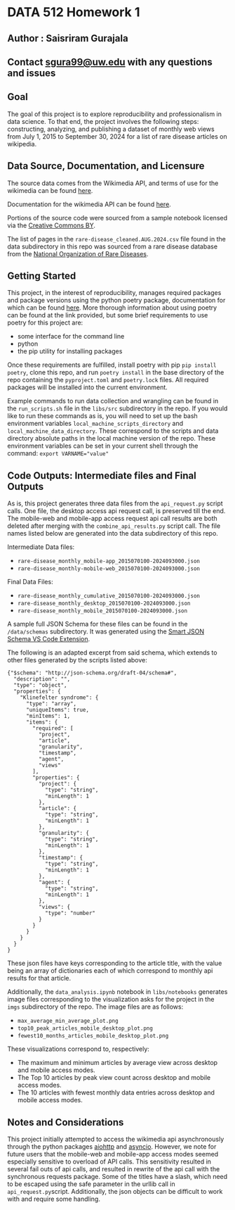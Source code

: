 # DATA 512 Homework 1
## Author : Saisriram Gurajala
## Contact sgura99@uw.edu with any questions and issues

## Goal

The goal of this project is to explore reproducibility and professionalism in data science. To that end, the project involves the following steps: constructing, analyzing, and publishing a dataset of monthly web views from July 1, 2015 to September 30, 2024 for a list of rare disease articles on wikipedia. 

## Data Source, Documentation, and Licensure 

The source data comes from the Wikimedia API, and terms of use for the wikimedia can be found [here](https://foundation.wikimedia.org/wiki/Policy:Terms_of_Use). 

Documentation for the wikimedia API can be found [here](https://doc.wikimedia.org/generated-data-platform/aqs/analytics-api/). 

Portions of the source code were sourced from a sample notebook licensed via the [Creative Commons BY](https://creativecommons.org/licenses/by/4.0/). 

The list of pages in the `rare-disease_cleaned.AUG.2024.csv` file found in the data subdirectory in this repo was sourced from a rare disease database from the [National Organization of Rare Diseases](https://rarediseases.org/). 

## Getting Started 

This project, in the interest of reproducibility, manages required packages and package versions using the python poetry package, documentation for which can be found [here](https://python-poetry.org/docs/). More thorough information about using poetry can be found at the link provided, but some brief requirements to use poetry for this project are: 
- some interface for the command line
- python
- the pip utility for installing packages 

Once these requirements are fulfilled, install poetry with pip `pip install poetry`, clone this repo, and run
`poetry install` in the base directory of the repo containing the `pyproject.toml` and `poetry.lock` files. All required packages will be installed into the current environment.

Example commands to run data collection and wrangling can be found in the `run_scripts.sh` file in the `libs/src` subdirectory in the repo. If you would like to run these commands as is, you will need to set up the bash environment variables `local_machine_scripts_directory` and `local_machine_data_directory`. These correspond to the scripts and data directory absolute paths in the local machine version of the repo. These environment variables can be set in your current shell through the command:
`export VARNAME="value"`

## Code Outputs: Intermediate files and Final Outputs

As is, this project generates three data files from the `api_request.py` script calls. One file, the desktop access api request call, is preserved till the end. The mobile-web and mobile-app access request api call results are both deleted after merging with the `combine_api_results.py` script call. The file names listed below are generated into the data subdirectory of this repo.

Intermediate Data files:
- `rare-disease_monthly_mobile-app_2015070100-2024093000.json`
- `rare-disease_monthly-mobile-web_2015070100-2024093000.json`

Final Data Files:
- `rare-disease_monthly_cumulative_2015070100-2024093000.json`
- `rare-disease_monthly_desktop_2015070100-2024093000.json`
- `rare-disease_monthly_mobile_2015070100-2024093000.json`

A sample full JSON Schema for these files can be found in the `/data/schemas` subdirectory. It was generated using the 
[Smart JSON Schema VS Code Extension](https://marketplace.visualstudio.com/items?itemName=FabianReyes.smart-json-schema). 

The following is an adapted excerpt from said schema, which extends to other files generated by the scripts listed above: 

```
{"$schema": "http://json-schema.org/draft-04/schema#",
  "description": "",
  "type": "object",
  "properties": {
    "Klinefelter syndrome": {
      "type": "array",
      "uniqueItems": true,
      "minItems": 1,
      "items": {
        "required": [
          "project",
          "article",
          "granularity",
          "timestamp",
          "agent",
          "views"
        ],
        "properties": {
          "project": {
            "type": "string",
            "minLength": 1
          },
          "article": {
            "type": "string",
            "minLength": 1
          },
          "granularity": {
            "type": "string",
            "minLength": 1
          },
          "timestamp": {
            "type": "string",
            "minLength": 1
          },
          "agent": {
            "type": "string",
            "minLength": 1
          },
          "views": {
            "type": "number"
          }
        }
      }
    }
  }
}
```

These json files have keys corresponding to the article title, with the value being an array of dictionaries each of which correspond to monthly api results for that article. 

Additionally, the `data_analysis.ipynb` notebook in `libs/notebooks` generates image files corresponding to the visualization asks for the project in the `imgs` subdirectory of the repo. The image files are as follows:
- `max_average_min_average_plot.png`
- `top10_peak_articles_mobile_desktop_plot.png`
- `fewest10_months_articles_mobile_desktop_plot.png`

These visualizations correspond to, respectively:
- The maximum and minimum articles by average view across desktop and mobile access modes.
- The Top 10 articles by peak view count across desktop and mobile access modes.
- The 10 articles with fewest monthly data entries across desktop and mobile access modes. 

## Notes and Considerations

This project initially attempted to access the wikimedia api asynchronously through the python packages [aiohttp](https://docs.aiohttp.org/en/stable/) and [asyncio](https://docs.python.org/3/library/asyncio.html). However, we note for future users that the mobile-web and mobile-app access modes seemed especially sensitive to overload of API calls. This sensitivity resulted in several fail outs of api calls, and resulted in rewrite of the api call with the synchronous requests package. Some of the titles have a slash, which need to be escaped using the safe parameter in the urllib call in `api_request.py`script. Additionally, the json objects can be difficult to work with and require some handling. 

